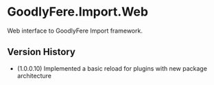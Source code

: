 # GoodlyFere.Import.Web

Web interface to GoodlyFere Import framework.

## Version History
- (1.0.0.10) Implemented a basic reload for plugins with new package architecture